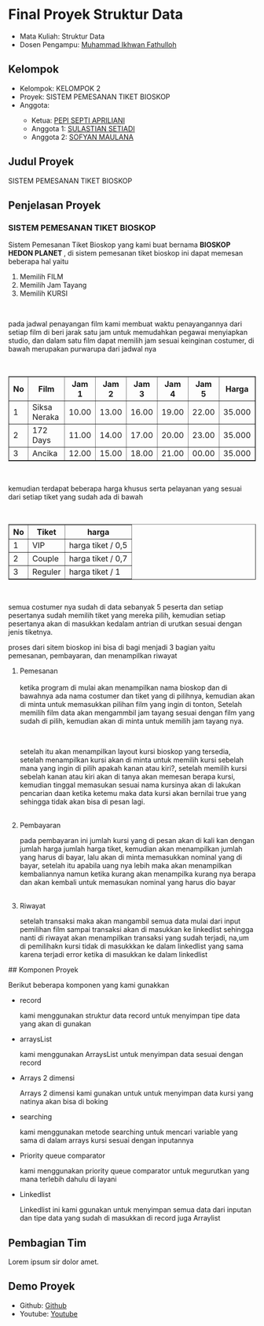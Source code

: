 # Final Proyek Struktur Data
<ul>
  <li>Mata Kuliah: Struktur Data</li>
  <li>Dosen Pengampu: <a href="https://github.com/Muhammad-Ikhwan-Fathulloh">Muhammad Ikhwan Fathulloh</a></li>
</ul>

## Kelompok
<ul>
  <li>Kelompok: KELOMPOK 2</li>
  <li>Proyek: SISTEM PEMESANAN TIKET BIOSKOP</li>
  <li>Anggota:</li>
  <ul>
    <li>Ketua: <a href="">PEPI SEPTI APRILIANI</a></li>
    <li>Anggota 1: <a href="https://github.com/seyan88">SULASTIAN SETIADI</a></li>
    <li>Anggota 2: <a href="">SOFYAN MAULANA </a></li>
  </ul>
</ul>

## Judul Proyek
<p>SISTEM PEMESANAN TIKET BIOSKOP </p>

## Penjelasan Proyek
<h3>SISTEM PEMESANAN TIKET BIOSKOP </h3>
<p>    Sistem Pemesanan Tiket Bioskop yang kami buat bernama <b> BIOSKOP HEDON PLANET </b>, di sistem pemesanan tiket bioskop ini dapat memesan beberapa hal yaitu </p>
        <ol>
          <li>Memilih FILM</li>
          <li>Memilih Jam Tayang </li>
          <li>Memilih KURSI</li>
        </ol>
        <br>
        <p> pada jadwal penayangan film kami membuat  waktu penayangannya dari setiap film di beri jarak satu jam untuk memudahkan pegawai menyiapkan studio, dan dalam satu film dapat memilih jam sesuai keinginan costumer, di bawah merupakan purwarupa dari jadwal nya  </p>
<br>
<table border ="1">
  <tr>
    <th>No</th>
    <th>Film</th>
    <th>Jam 1</th>
    <th>Jam 2</th>
    <th>Jam 3</th>
    <th>Jam 4</th>
    <th>Jam 5</th>
    <th>Harga</th>
  </tr>
  <tr>
    <td>1</td>
    <td>Siksa Neraka</td>
    <td>10.00</td>
    <td>13.00</td>
    <td>16.00</td>
    <td>19.00</td>
    <td>22.00</td>
    <td>35.000</td>
  </tr>
       <tr>
    <td>2</td>
    <td>172 Days</td>
    <td>11.00</td>
    <td>14.00</td>
    <td>17.00</td>
    <td>20.00</td>
    <td>23.00</td>
    <td>35.000</td>
  </tr>
       <tr>
    <td>3</td>
    <td>Ancika</td>
    <td>12.00</td>
    <td>15.00</td>
    <td>18.00</td>
    <td>21.00</td>
    <td>00.00</td>
    <td>35.000</td>
  </tr>
</table>
<br>
<p> kemudian terdapat beberapa harga khusus serta pelayanan yang sesuai dari setiap tiket yang sudah ada di bawah </p>
<br>
<table border ="1">
  <tr>
    <th>No</th>
    <th>Tiket</th>
    <th>harga</th>
  </tr>
  <tr>
    <td>1</td>
    <td>VIP</td>
    <td>harga tiket / 0,5 </td>
  </tr>
  <tr>
    <td>2</td>
    <td>Couple</td>
    <td>harga tiket / 0,7 </td>
  </tr>
  <tr>
    <td>3</td>
    <td>Reguler</td>
    <td>harga tiket / 1 </td>
  </tr>
</table>
<br>

<p>semua costumer nya sudah di data sebanyak 5 peserta dan setiap pesertanya sudah memilih tiket yang mereka pilih, kemudian setiap pesertanya akan di masukkan kedalam antrian di urutkan sesuai dengan jenis tiketnya. <br>

  <p>proses dari sitem bioskop ini bisa di bagi menjadi 3 bagian yaitu pemesanan, pembayaran, dan menampilkan riwayat </p>

  <ol type="1">
    <li> Pemesanan </li>
  <br>ketika program di mulai akan menampilkan nama bioskop dan di bawahnya ada nama costumer dan tiket yang di pilihnya, kemudian akan di minta untuk memasukkan pilihan film yang ingin di tonton, Setelah memilih film data akan mengammbil jam tayang sesuai dengan film yang sudah di pilih, kemudian akan di minta untuk memilih jam tayang nya. </p>
<br>
<p>  setelah itu akan menampilkan layout kursi bioskop yang tersedia, setelah menampilkan kursi akan di minta untuk memilih kursi sebelah mana yang ingin di pilih apakah kanan atau kiri?, setelah memilih kursi sebelah kanan atau kiri akan di tanya akan memesan berapa kursi, kemudian tinggal memasukan sesuai nama kursinya akan di lakukan pencarian daan ketika ketemu maka data kursi akan bernilai true yang sehingga tidak akan bisa di pesan lagi.  </p>
<br>
    <li>Pembayaran</li>
    <p>pada pembayaran ini jumlah kursi yang di pesan akan di kali kan dengan jumlah harga jumlah harga tiket, kemudian akan menampilkan jumlah yang harus di bayar, lalu akan  di minta memasukkan nominal yang di bayar, setelah itu apabila uang nya lebih maka akan menampilkan kembaliannya namun ketika kurang akan menampilka kurang nya berapa dan akan kembali untuk memasukan nominal yang harus dio bayar </p>
<br>
    <li> Riwayat</li>
    <p> setelah transaksi maka akan mangambil semua data mulai dari input pemilihan film sampai transaksi akan di masukkan ke linkedlist sehingga nanti di riwayat akan menampilkan transaksi yang sudah terjadi, na,um di pemilihakn kursi tidak di masukkkan ke dalam linkedlist yang sama karena terjadi error ketika di masukkan ke dalam linkedlist</p>
  </ol>
## Komponen Proyek
<p>Berikut beberapa komponen yang kami gunakkan</p>
<ul>
  <li>record </li>
  <p>kami menggunakan struktur data record untuk menyimpan tipe data yang akan di gunakan</p>
  <li>arraysList</li>
  <p> kami menggunakan ArraysList untuk menyimpan data sesuai dengan record  </p>
  <li> Arrays 2 dimensi</li>
  <p>  Arrays 2 dimensi kami gunakan untuk untuk menyimpan data kursi yang natinya akan bisa di boking</p>
<li> searching</li>
<p> kami menggunakan metode searching untuk mencari variable yang sama di dalam arrays kursi sesuai dengan inputannya </p>
<li>Priority queue comparator</li>
<p> kami menggunakan priority queue comparator untuk megurutkan yang mana terlebih dahulu di layani </p>
<li>Linkedlist</li>
<p>Linkedlist ini kami ggunakan untuk menyimpan semua data dari inputan dan tipe data yang sudah di masukkan di record juga Arraylist</p>
  
</ul>

## Pembagian Tim
<p>Lorem ipsum sir dolor amet.</p>

## Demo Proyek
<ul>
  <li>Github: <a href="">Github</a></li>
  <li>Youtube: <a href="">Youtube</a></li>
</ul>
